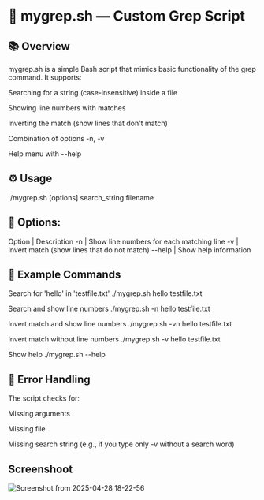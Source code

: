 # 📄 mygrep.sh — Custom Grep Script
##  📚 Overview
mygrep.sh is a simple Bash script that mimics basic functionality of the grep command.
It supports:

Searching for a string (case-insensitive) inside a file

Showing line numbers with matches

Inverting the match (show lines that don't match)

Combination of options -n, -v

Help menu with --help

## ⚙️ Usage
./mygrep.sh [options] search_string filename

## 📑 Options:
Option | Description
-n | Show line numbers for each matching line
-v | Invert match (show lines that do not match)
--help | Show help information

## 📂 Example Commands
Search for 'hello' in 'testfile.txt'
./mygrep.sh hello testfile.txt

Search and show line numbers
./mygrep.sh -n hello testfile.txt

Invert match and show line numbers
./mygrep.sh -vn hello testfile.txt

Invert match without line numbers
./mygrep.sh -v hello testfile.txt

Show help
./mygrep.sh --help


## 🚨 Error Handling
The script checks for:

Missing arguments

Missing file

Missing search string (e.g., if you type only -v without a search word)

## Screenshoot
![Screenshot from 2025-04-28 18-22-56](https://github.com/user-attachments/assets/12965bb8-ebe0-4c17-9256-e87ea9153b97)
